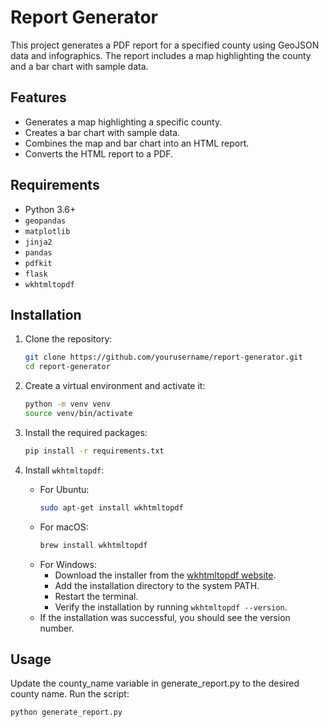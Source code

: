 # Report Generator

This project generates a PDF report for a specified county using GeoJSON data and infographics. The report includes a map highlighting the county and a bar chart with sample data.

## Features

- Generates a map highlighting a specific county.
- Creates a bar chart with sample data.
- Combines the map and bar chart into an HTML report.
- Converts the HTML report to a PDF.

## Requirements

- Python 3.6+
- `geopandas`
- `matplotlib`
- `jinja2`
- `pandas`
- `pdfkit`
- `flask`
- `wkhtmltopdf`

## Installation

1. Clone the repository:
   ```sh
   git clone https://github.com/yourusername/report-generator.git
   cd report-generator
   ```

2. Create a virtual environment and activate it:

   ```sh
   python -m venv venv
   source venv/bin/activate
   ```

3. Install the required packages:

   ```sh
   pip install -r requirements.txt
   ```

4. Install `wkhtmltopdf`:
   - For Ubuntu:
	 ```sh
	 sudo apt-get install wkhtmltopdf
	 ```
   - For macOS:
	 ```sh
	 brew install wkhtmltopdf
	 ```
   - For Windows:
	 - Download the installer from the [wkhtmltopdf website](https://wkhtmltopdf.org/downloads.html).
	 - Add the installation directory to the system PATH.
	 - Restart the terminal.
	 - Verify the installation by running `wkhtmltopdf --version`.
	- If the installation was successful, you should see the version number.

## Usage

Update the county_name variable in generate_report.py to the desired county name.
Run the script:
```sh
python generate_report.py
```